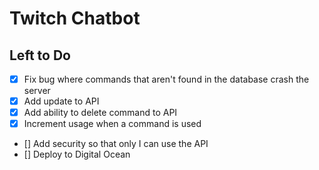 # Twitch Chatbot

## Left to Do

* [x] Fix bug where commands that aren't found in the database crash the server
* [x] Add update to API
* [x] Add ability to delete command to API
* [x] Increment usage when a command is used
* [] Add security so that only I can use the API
* [] Deploy to Digital Ocean